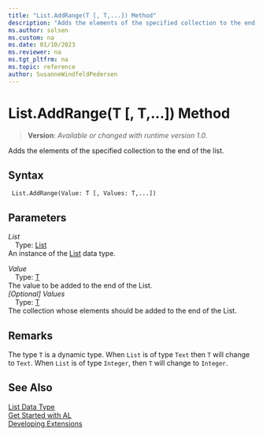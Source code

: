 ```yaml
---
title: "List.AddRange(T [, T,...]) Method"
description: "Adds the elements of the specified collection to the end of the list."
ms.author: solsen
ms.custom: na
ms.date: 01/10/2023
ms.reviewer: na
ms.tgt_pltfrm: na
ms.topic: reference
author: SusanneWindfeldPedersen
---
```

[//]: # (START>DO_NOT_EDIT)
[//]: # (IMPORTANT:Do not edit any of the content between here and the END>DO_NOT_EDIT.)
[//]: # (Any modifications should be made in the .xml files in the ModernDev repo.)
# List.AddRange(T [, T,...]) Method
> **Version**: _Available or changed with runtime version 1.0._

Adds the elements of the specified collection to the end of the list.


## Syntax
```AL
 List.AddRange(Value: T [, Values: T,...])
```
## Parameters
*List*  
&emsp;Type: [List](list-data-type.md)  
An instance of the [List](list-data-type.md) data type.  

*Value*  
&emsp;Type: [T](list-data-type.md)  
The value to be added to the end of the List.  
*[Optional] Values*  
&emsp;Type: [T](list-data-type.md)  
The collection whose elements should be added to the end of the List.  



[//]: # (IMPORTANT: END>DO_NOT_EDIT)

## Remarks

The type `T` is a dynamic type. When `List` is of type `Text` then `T` will change to `Text`. When `List` is of type `Integer`, then `T` will change to `Integer`.

## See Also
[List Data Type](list-data-type.md)  
[Get Started with AL](../../devenv-get-started.md)  
[Developing Extensions](../../devenv-dev-overview.md)